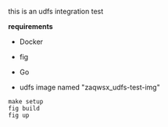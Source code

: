 this is an udfs integration test

**requirements**

* Docker
* fig
* Go

* udfs image named "zaqwsx_udfs-test-img"

```
make setup
fig build 
fig up
```
